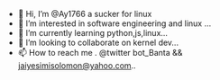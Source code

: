 - 👋 Hi, I’m @Ay1766 a sucker for linux
- 👀 I’m interested in software engineering and linux ...
- 🌱 I’m currently learning  python,js,linux...
- 💞️ I’m looking to collaborate on kernel dev...
- 📫 How to reach me . @twitter bot_Banta && jaiyesimisolomon@yahoo.com..

<!---
Ay1766/Ay1766 is a ✨ special ✨ repository because its `README.md` (this file) appears on your GitHub profile.
You can click the Preview link to take a look at your changes.
--->
